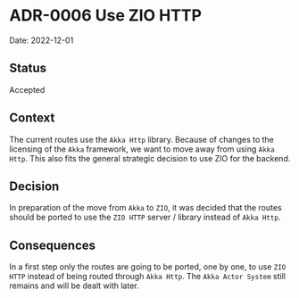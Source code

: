 # ADR-0006 Use ZIO HTTP

Date: 2022-12-01

## Status

Accepted

## Context

The current routes use the `Akka Http` library. Because of changes to the licensing of the `Akka` framework, we want to move away from using `Akka Http`. This also fits the general strategic decision to use ZIO for the backend.

## Decision

In preparation of the move from `Akka` to `ZIO`, it was decided that the routes should be ported to use the `ZIO HTTP` server / library instead of `Akka Http`.

## Consequences

In a first step only the routes are going to be ported, one by one, to use `ZIO HTTP` instead of being routed through `Akka Http`. The `Akka Actor System` still remains and will be dealt with later.

